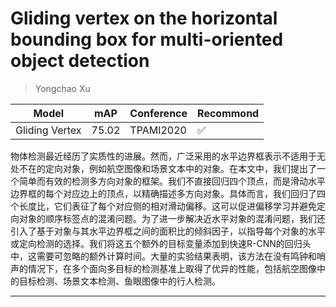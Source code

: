 # Gliding vertex on the horizontal bounding box for multi-oriented object detection

> Yongchao Xu

|Model|mAP|Conference|Recommond|
|--|--|--|--|
|Gliding Vertex|75.02|TPAMI2020|:white_check_mark:|

物体检测最近经历了实质性的进展。然而，广泛采用的水平边界框表示不适用于无处不在的定向对象，例如航空图像和场景文本中的对象。在本文中，我们提出了一个简单而有效的检测多方向对象的框架。我们不直接回归四个顶点，而是滑动水平边界框的每个对应边上的顶点，以精确描述多方向对象。具体而言，我们回归了四个长度比，它们表征了每个对应侧的相对滑动偏移。这可以促进偏移学习并避免定向对象的顺序标签点的混淆问题。为了进一步解决近水平对象的混淆问题，我们还引入了基于对象与其水平边界框之间的面积比的倾斜因子，以指导每个对象的水平或定向检测的选择。我们将这五个额外的目标变量添加到快速R-CNN的回归头中，这需要可忽略的额外计算时间。大量的实验结果表明，该方法在没有鸣钟和哨声的情况下，在多个面向多目标的检测基准上取得了优异的性能，包括航空图像中的目标检测、场景文本检测、鱼眼图像中的行人检测。

---

